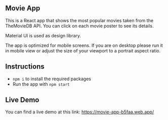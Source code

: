 ## Movie App

This is a React app that shows the most popular movies taken from the TheMovieDB API. You can click on each movie poster to see its details.

Material UI is used as design library.

The app is optimized for mobile screens. If you are on desktop please run it in mobile view or adjust the size of your viewport to a portrait aspect ratio.

## Instructions

 - `npm i` to install the required packages
 - Run the app with `npm start`
 
## Live Demo

You can find a live demo at this link: https://movie-app-b5faa.web.app/
